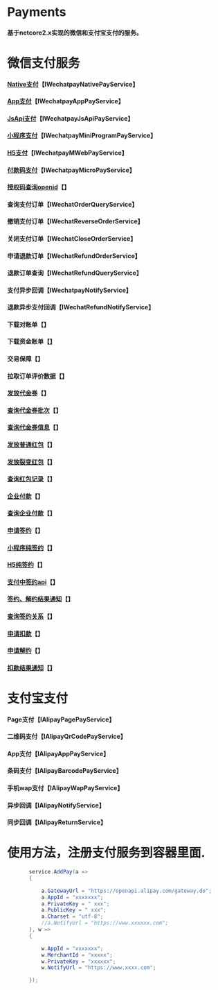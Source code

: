 # Payments
#### 基于netcore2.x实现的微信和支付宝支付的服务。

# 微信支付服务
#### [Native支付](https://pay.weixin.qq.com/wiki/doc/api/native.php?chapter=6_1)【IWechatpayNativePayService】
#### [App支付](https://pay.weixin.qq.com/wiki/doc/api/app/app.php?chapter=8_1)【IWechatpayAppPayService】
#### [JsApi支付](https://pay.weixin.qq.com/wiki/doc/api/jsapi.php?chapter=7_1)【IWechatpayJsApiPayService】
#### [小程序支付](https://pay.weixin.qq.com/wiki/doc/api/wxa/wxa_api.php?chapter=7_3&index=1)【IWechatpayMiniProgramPayService】
#### [H5支付](https://pay.weixin.qq.com/wiki/doc/api/H5.php?chapter=15_1)【IWechatpayMWebPayService】
#### [付款码支付](https://pay.weixin.qq.com/wiki/doc/api/micropay.php?chapter=5_1)【IWechatpayMicroPayService】

#### [授权码查询openid](https://mp.weixin.qq.com/wiki?t=resource/res_main&id=mp1421140842)【】

#### 查询支付订单【IWechatOrderQueryService】
#### 撤销支付订单【IWechatReverseOrderService】 
#### 关闭支付订单【IWechatCloseOrderService】
#### 申请退款订单【IWechatRefundOrderService】
#### 退款订单查询【IWechatRefundQueryService】
#### 支付异步回调【IWechatpayNotifyService】
#### 退款异步支付回调【IWechatRefundNotifyService】

#### 下载对账单【】
#### 下载资金账单【】
#### 交易保障【】
#### 拉取订单评价数据【】

#### [发放代金券](https://pay.weixin.qq.com/wiki/doc/api/tools/sp_coupon.php?chapter=12_1)【】
#### [查询代金券批次](https://pay.weixin.qq.com/wiki/doc/api/tools/sp_coupon.php?chapter=12_1)【】
#### [查询代金券信息](https://pay.weixin.qq.com/wiki/doc/api/tools/sp_coupon.php?chapter=12_1)【】

#### [发放普通红包](https://pay.weixin.qq.com/wiki/doc/api/tools/cash_coupon.php?chapter=13_1)【】
#### [发放裂变红包](https://pay.weixin.qq.com/wiki/doc/api/tools/cash_coupon.php?chapter=13_1)【】
#### [查询红包记录](https://pay.weixin.qq.com/wiki/doc/api/tools/cash_coupon.php?chapter=13_1)【】

#### [企业付款](https://pay.weixin.qq.com/wiki/doc/api/tools/mch_pay.php?chapter=14_1)【】
#### [查询企业付款](https://pay.weixin.qq.com/wiki/doc/api/tools/mch_pay.php?chapter=14_1)【】

#### [申请签约](https://pay.weixin.qq.com/wiki/doc/api/pap.php?chapter=18_1&index=1)【】
#### [小程序纯签约](https://pay.weixin.qq.com/wiki/doc/api/pap.php?chapter=18_14&index=2)【】
#### [H5纯签约](https://pay.weixin.qq.com/wiki/doc/api/pap.php?chapter=18_16&index=3)【】
#### [支付中签约api](https://pay.weixin.qq.com/wiki/doc/api/pap.php?chapter=18_13&index=4)【】
#### [签约、解约结果通知](https://pay.weixin.qq.com/wiki/doc/api/pap.php?chapter=18_17&index=5)【】
#### [查询签约关系](https://pay.weixin.qq.com/wiki/doc/api/pap.php?chapter=18_2&index=6)【】
#### [申请扣款](https://pay.weixin.qq.com/wiki/doc/api/pap.php?chapter=18_3&index=7)【】
#### [申请解约](https://pay.weixin.qq.com/wiki/doc/api/pap.php?chapter=18_4&index=8)【】
#### [扣款结果通知](https://pay.weixin.qq.com/wiki/doc/api/pap.php?chapter=18_7&index=10)【】

# 支付宝支付
#### Page支付【IAlipayPagePayService】
#### 二维码支付【IAlipayQrCodePayService】
#### App支付【IAlipayAppPayService】
#### 条码支付【IAlipayBarcodePayService】
#### 手机wap支付【IAlipayWapPayService】
#### 异步回调【IAlipayNotifyService】
#### 同步回调【IAlipayReturnService】


# 使用方法，注册支付服务到容器里面.
```c#
       service.AddPay(a =>
       {

           a.GatewayUrl = "https://openapi.alipay.com/gateway.do";
           a.AppId = "xxxxxxx";
           a.PrivateKey = " xxx";
           a.PublicKey = " xxx";
           a.Charset = "utf-8";
           //a.NotifyUrl = "https://www.xxxxxx.com";
       }, w =>
       {

           w.AppId = "xxxxxxx";
           w.MerchantId = "xxxxx";
           w.PrivateKey = "xxxxxx";
           w.NotifyUrl = "https://www.xxxx.com";

       });
```
 
